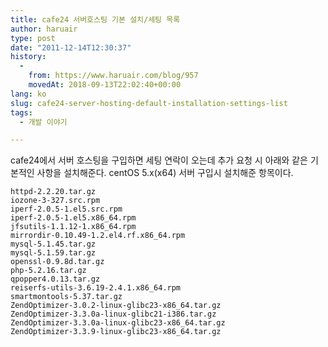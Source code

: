 ```yaml
---
title: cafe24 서버호스팅 기본 설치/세팅 목록
author: haruair
type: post
date: "2011-12-14T12:30:37"
history:
  - 
    from: https://www.haruair.com/blog/957
    movedAt: 2018-09-13T22:02:40+00:00
lang: ko
slug: cafe24-server-hosting-default-installation-settings-list
tags:
  - 개발 이야기

---
```

cafe24에서 서버 호스팅을 구입하면 세팅 연락이 오는데 추가 요청 시 아래와 같은 기본적인 사항을 설치해준다. centOS 5.x(x64) 서버 구입시 설치해준 항목이다.

    httpd-2.2.20.tar.gz
    iozone-3-327.src.rpm
    iperf-2.0.5-1.el5.src.rpm
    iperf-2.0.5-1.el5.x86_64.rpm
    jfsutils-1.1.12-1.x86_64.rpm
    mirrordir-0.10.49-1.2.el4.rf.x86_64.rpm
    mysql-5.1.45.tar.gz
    mysql-5.1.59.tar.gz
    openssl-0.9.8d.tar.gz
    php-5.2.16.tar.gz
    qpopper4.0.13.tar.gz
    reiserfs-utils-3.6.19-2.4.1.x86_64.rpm
    smartmontools-5.37.tar.gz
    ZendOptimizer-3.0.2-linux-glibc23-x86_64.tar.gz
    ZendOptimizer-3.3.0a-linux-glibc21-i386.tar.gz
    ZendOptimizer-3.3.0a-linux-glibc23-x86_64.tar.gz
    ZendOptimizer-3.3.9-linux-glibc23-x86_64.tar.gz